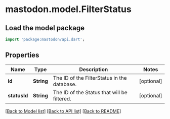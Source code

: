 # mastodon.model.FilterStatus

## Load the model package
```dart
import 'package:mastodon/api.dart';
```

## Properties
Name | Type | Description | Notes
------------ | ------------- | ------------- | -------------
**id** | **String** | The ID of the FilterStatus in the database. | [optional] 
**statusId** | **String** | The ID of the Status that will be filtered. | [optional] 

[[Back to Model list]](../README.md#documentation-for-models) [[Back to API list]](../README.md#documentation-for-api-endpoints) [[Back to README]](../README.md)


